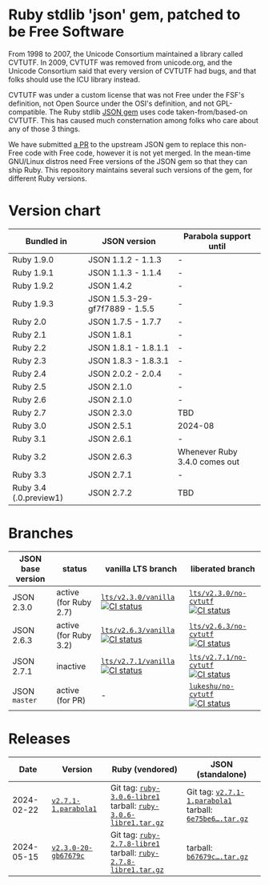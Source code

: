 # Ruby stdlib 'json' gem, patched to be Free Software

From 1998 to 2007, the Unicode Consortium maintained a library called
CVTUTF.  In 2009, CVTUTF was removed from unicode.org, and the Unicode
Consortium said that every version of CVTUTF had bugs, and that folks
should use the ICU library instead.

CVTUTF was under a custom license that was not Free under the FSF's
definition, not Open Source under the OSI's definition, and not
GPL-compatible.  The Ruby stdlib [JSON
gem](https://github.com/flori/json) uses code taken-from/based-on
CVTUTF.  This has caused much consternation among folks who care about
any of those 3 things.

We have submitted [a PR](https://github.com/flori/json/pull/567) to
the upstream JSON gem to replace this non-Free code with Free code,
however it is not yet merged.  In the mean-time GNU/Linux distros need
Free versions of the JSON gem so that they can ship Ruby.  This
repository maintains several such versions of the gem, for different
Ruby versions.

# Version chart

| Bundled in             | JSON version                   | Parabola support until        |
|------------------------|--------------------------------|-------------------------------|
| Ruby 1.9.0             | JSON 1.1.2 - 1.1.3             | -                             |
| Ruby 1.9.1             | JSON 1.1.3 - 1.1.4             | -                             |
| Ruby 1.9.2             | JSON 1.4.2                     | -                             |
| Ruby 1.9.3             | JSON 1.5.3-29-gf7f7889 - 1.5.5 | -                             |
| Ruby 2.0               | JSON 1.7.5 - 1.7.7             | -                             |
| Ruby 2.1               | JSON 1.8.1                     | -                             |
| Ruby 2.2               | JSON 1.8.1 - 1.8.1.1           | -                             |
| Ruby 2.3               | JSON 1.8.3 - 1.8.3.1           | -                             |
| Ruby 2.4               | JSON 2.0.2 - 2.0.4             | -                             |
| Ruby 2.5               | JSON 2.1.0                     | -                             |
| Ruby 2.6               | JSON 2.1.0                     | -                             |
| Ruby 2.7               | JSON 2.3.0                     | TBD                           |
| Ruby 3.0               | JSON 2.5.1                     | 2024-08                       |
| Ruby 3.1               | JSON 2.6.1                     | -                             |
| Ruby 3.2               | JSON 2.6.3                     | Whenever Ruby 3.4.0 comes out |
| Ruby 3.3               | JSON 2.7.1                     | -                             |
| Ruby 3.4 (.0.preview1) | JSON 2.7.2                     | TBD                           |

# Branches

| JSON base version | status                | vanilla LTS branch           | liberated branch               |
|-------------------|-----------------------|------------------------------|--------------------------------|
| JSON 2.3.0        | active (for Ruby 2.7) | [`lts/v2.3.0/vanilla` ![CI status](https://github.com/parabola-gnulinuxlibre/ruby-json/actions/workflows/ci.yml/badge.svg?branch=lts%2Fv2.3.0%2Fvanilla)](https://github.com/parabola-gnulinuxlibre/ruby-json/tree/lts/v2.3.0/vanilla) | [`lts/v2.3.0/no-cvtutf` ![CI status](https://github.com/parabola-gnulinuxlibre/ruby-json/actions/workflows/ci.yml/badge.svg?branch=lts%2Fv2.3.0%2Fno-cvtutf)](https://github.com/parabola-gnulinuxlibre/ruby-json/tree/lts/v2.3.0/no-cvtutf) |
| JSON 2.6.3        | active (for Ruby 3.2) | [`lts/v2.6.3/vanilla` ![CI status](https://github.com/parabola-gnulinuxlibre/ruby-json/actions/workflows/ci.yml/badge.svg?branch=lts%2Fv2.6.3%2Fvanilla)](https://github.com/parabola-gnulinuxlibre/ruby-json/tree/lts/v2.6.3/vanilla) | [`lts/v2.6.3/no-cvtutf` ![CI status](https://github.com/parabola-gnulinuxlibre/ruby-json/actions/workflows/ci.yml/badge.svg?branch=lts%2Fv2.6.3%2Fno-cvtutf)](https://github.com/parabola-gnulinuxlibre/ruby-json/tree/lts/v2.6.3/no-cvtutf) |
| JSON 2.7.1        | inactive              | [`lts/v2.7.1/vanilla` ![CI status](https://github.com/parabola-gnulinuxlibre/ruby-json/actions/workflows/ci.yml/badge.svg?branch=lts%2Fv2.7.1%2Fvanilla)](https://github.com/parabola-gnulinuxlibre/ruby-json/tree/lts/v2.7.1/vanilla) | [`lts/v2.7.1/no-cvtutf` ![CI status](https://github.com/parabola-gnulinuxlibre/ruby-json/actions/workflows/ci.yml/badge.svg?branch=lts%2Fv2.7.1%2Fno-cvtutf)](https://github.com/parabola-gnulinuxlibre/ruby-json/tree/lts/v2.7.1/no-cvtutf) |
| JSON `master`   | active (for PR)       | -                            | [`lukeshu/no-cvtutf` ![CI status](https://github.com/parabola-gnulinuxlibre/ruby-json/actions/workflows/ci.yml/badge.svg?branch=lukeshu%2Fno-cvtutf)](https://github.com/parabola-gnulinuxlibre/ruby-json/tree/lukeshu/no-cvtutf)    |

# Releases

| Date | Version | Ruby (vendored) | JSON (standalone) |
|------|---------|-----------------|-------------------|
| 2024-02-22 | [`v2.7.1-1.parabola1`](https://github.com/parabola-gnulinuxlibre/ruby-json/commits/6e75be64c896e093075ec99bf94a3f5fc576c283) | Git tag: [`ruby-3.0.6-libre1`](https://github.com/parabola-gnulinuxlibre/ruby-json/releases/tag/ruby-3.0.6-libre1)<br/> tarball: [`ruby-3.0.6-libre1.tar.gz`](https://repo.parabola.nu/other/ruby-libre/ruby-3.0.6-libre1.tar.gz) | Git tag: [`v2.7.1-1.parabola1`](https://github.com/parabola-gnulinuxlibre/ruby-json/releases/tag/v2.7.1-1.parabola1)<br/> tarball: [`6e75be6….tar.gz`](https://github.com/parabola-gnulinuxlibre/ruby-json/archive/6e75be64c896e093075ec99bf94a3f5fc576c283.tar.gz) |
| 2024-05-15 | [`v2.3.0-20-gb67679c`](https://github.com/parabola-gnulinuxlibre/ruby-json/commits/b67679c13bca877e20b7fcd47fb1365f5cc01eb5) | Git tag: [`ruby-2.7.8-libre1`](https://github.com/parabola-gnulinuxlibre/ruby-json/releases/tag/ruby-2.7.8-libre1)<br/> tarball: [`ruby-2.7.8-libre1.tar.gz`](https://repo.parabola.nu/other/ruby-libre/ruby-2.7.8-libre1.tar.gz) | tarball: [`b67679c….tar.gz`](https://github.com/parabola-gnulinuxlibre/ruby-json/archive/b67679c13bca877e20b7fcd47fb1365f5cc01eb5.tar.gz) |
